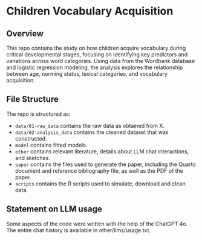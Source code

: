 # Children Vocabulary Acquisition

## Overview

This repo contains the study on how children acquire vocabulary during critical developmental stages, focusing on identifying key predictors and variations across word categories. Using data from the Wordbank database and logistic regression modeling, the analysis explores the relationship between age, norming status, lexical categories, and vocabulary acquisition.

## File Structure

The repo is structured as:

-   `data/01-raw_data` contains the raw data as obtained from X.
-   `data/02-analysis_data` contains the cleaned dataset that was constructed.
-   `model` contains fitted models. 
-   `other` contains relevant literature, details about LLM chat interactions, and sketches.
-   `paper` contains the files used to generate the paper, including the Quarto document and reference bibliography file, as well as the PDF of the paper. 
-   `scripts` contains the R scripts used to simulate, download and clean data.


## Statement on LLM usage

Some aspects of the code were written with the help of the ChatGPT 4o. The entire chat history is available in other/llms/usage.txt.
